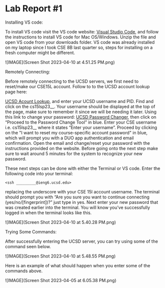 # Lab Report #1

Installing VS code:

To install VS code visit the VS code website: [Visual Studio Code](https://code.visualstudio.com/), and follow the instructions to install VS code for Mac OS/Windows. 
Unzip the file and open VS code from your downloads folder. VS code was already installed on my laptop since I took CSE 8B last quarter so, steps 
for installing on a fresh computer might be different. 

![IMAGE](Screen Shot 2023-04-10 at 4.51.25 PM.png) 

Remotely Connecting: 

Before remotely connecting to the UCSD servers, we first need to reset/make our CSE15L account. Follow to to the UCSD account lookup page here: 

[UCSD Acount Lookup](https://sdacs.ucsd.edu/~icc/index.php), and enter your UCSD username and PID. Find and click on the cs15lsp23__. Your username should be displayed 
at the top of the page, make sure to remember it since we will be needing it later. Using this link to change your password: [UCSD Password Changer](https://sdacs.ucsd.edu/~icc/password.php), 
then click on “Proceed to the Password Change Tool” in blue. Enter your CSE username i.e. cs15lsp23__ where 
it states “Enter your username”. Proceed by clicking on the "I want to reset my course-specific account password" in blue, which will prompt you with a 
DUO app authentication and email confirmation. Open the email and change/reset your password with the instructions provided on the website. Before going 
onto the next step make sure to wait around 5 minutes for the system to recognize your new password.

These next steps can be done with either the Terminal or VS code. Enter the following code into your terminal: 

    <ssh _________@ieng6.ucsd.edu>

replacing the underscore with your CSE 15l account username. The terminal should prompt you with “Are you sure you want to continue connecting 
(yes/no/[fingerprint])?” just type in yes. Next enter your new password that was created earlier into the terminal. You will know you’ve successfully 
logged in when the terminal looks like this.

![IMAGE](Screen Shot 2023-04-10 at 5.40.28 PM.png)

Trying Some Commands:

After successfully entering the UCSD server, you can try using some of the command seen below. 

![IMAGE](Screen Shot 2023-04-10 at 5.48.55 PM.png)

Here is an example of what should happen when you enter some of the commands above. 

![IMAGE](Screen Shot 2023-04-05 at 6.05.38 PM.png)
